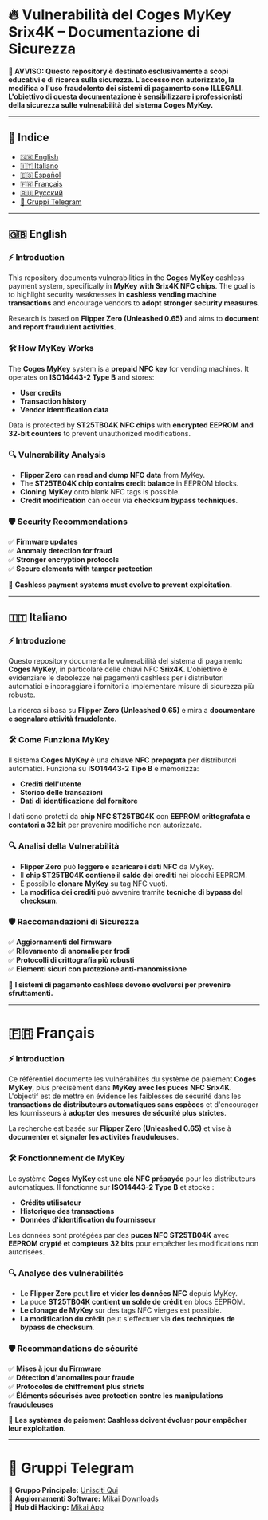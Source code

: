 # 🔥 Vulnerabilità del Coges MyKey Srix4K – Documentazione di Sicurezza

**🚨 AVVISO: Questo repository è destinato esclusivamente a scopi educativi e di ricerca sulla sicurezza. L'accesso non autorizzato, la modifica o l'uso fraudolento dei sistemi di pagamento sono ILLEGALI. L'obiettivo di questa documentazione è sensibilizzare i professionisti della sicurezza sulle vulnerabilità del sistema Coges MyKey.**

---

## 📖 Indice

- [🇬🇧 English](#--english)
- [🇮🇹 Italiano](#--italiano)
- [🇪🇸 Español](#español)
- [🇫🇷 Français](#-Français)
- [🇷🇺 Русский](#русский)
- [📌 Gruppi Telegram](#gruppi-telegram)

---

## 🇬🇧 English

### ⚡ Introduction
This repository documents vulnerabilities in the **Coges MyKey** cashless payment system, specifically in **MyKey with Srix4K NFC chips**. The goal is to highlight security weaknesses in **cashless vending machine transactions** and encourage vendors to **adopt stronger security measures**.

Research is based on **Flipper Zero (Unleashed 0.65)** and aims to **document and report fraudulent activities**.

### 🛠️ How MyKey Works
The **Coges MyKey** system is a **prepaid NFC key** for vending machines. It operates on **ISO14443-2 Type B** and stores:
- **User credits**
- **Transaction history**
- **Vendor identification data**

Data is protected by **ST25TB04K NFC chips** with **encrypted EEPROM and 32-bit counters** to prevent unauthorized modifications.

### 🔍 Vulnerability Analysis
- **Flipper Zero** can **read and dump NFC data** from MyKey.
- The **ST25TB04K chip contains credit balance** in EEPROM blocks.
- **Cloning MyKey** onto blank NFC tags is possible.
- **Credit modification** can occur via **checksum bypass techniques**.

### 🛡️ Security Recommendations
✅ **Firmware updates**  
✅ **Anomaly detection for fraud**  
✅ **Stronger encryption protocols**  
✅ **Secure elements with tamper protection**  

🚀 **Cashless payment systems must evolve to prevent exploitation.**

---

## 🇮🇹 Italiano  <a name="italiano"></a>

### ⚡ Introduzione
Questo repository documenta le vulnerabilità del sistema di pagamento **Coges MyKey**, in particolare delle chiavi NFC **Srix4K**. L'obiettivo è evidenziare le debolezze nei pagamenti cashless per i distributori automatici e incoraggiare i fornitori a implementare misure di sicurezza più robuste.

La ricerca si basa su **Flipper Zero (Unleashed 0.65)** e mira a **documentare e segnalare attività fraudolente**.

### 🛠️ Come Funziona MyKey
Il sistema **Coges MyKey** è una **chiave NFC prepagata** per distributori automatici. Funziona su **ISO14443-2 Tipo B** e memorizza:
- **Crediti dell'utente**
- **Storico delle transazioni**
- **Dati di identificazione del fornitore**

I dati sono protetti da **chip NFC ST25TB04K** con **EEPROM crittografata e contatori a 32 bit** per prevenire modifiche non autorizzate.

### 🔍 Analisi della Vulnerabilità
- **Flipper Zero** può **leggere e scaricare i dati NFC** da MyKey.
- Il **chip ST25TB04K contiene il saldo dei crediti** nei blocchi EEPROM.
- È possibile **clonare MyKey** su tag NFC vuoti.
- La **modifica dei crediti** può avvenire tramite **tecniche di bypass del checksum**.

### 🛡️ Raccomandazioni di Sicurezza
✅ **Aggiornamenti del firmware**  
✅ **Rilevamento di anomalie per frodi**  
✅ **Protocolli di crittografia più robusti**  
✅ **Elementi sicuri con protezione anti-manomissione**  

🚀 **I sistemi di pagamento cashless devono evolversi per prevenire sfruttamenti.**

---
# 🇫🇷 Français

### ⚡ Introduction
Ce référentiel documente les vulnérabilités du système de paiement **Coges MyKey**, plus précisément dans **MyKey avec les puces NFC Srix4K**. L'objectif est de mettre en évidence les faiblesses de sécurité dans les **transactions de distributeurs automatiques sans espèces** et d'encourager les fournisseurs à **adopter des mesures de sécurité plus strictes**.

La recherche est basée sur **Flipper Zero (Unleashed 0.65)** et vise à **documenter et signaler les activités frauduleuses**.

### 🛠️ Fonctionnement de MyKey
Le système **Coges MyKey** est une **clé NFC prépayée** pour les distributeurs automatiques. Il fonctionne sur **ISO14443-2 Type B** et stocke :
- **Crédits utilisateur**
- **Historique des transactions**
- **Données d'identification du fournisseur**

Les données sont protégées par des **puces NFC ST25TB04K** avec **EEPROM crypté et compteurs 32 bits** pour empêcher les modifications non autorisées.

### 🔍 Analyse des vulnérabilités
- Le **Flipper Zero** peut **lire et vider les données NFC** depuis MyKey.
- La puce **ST25TB04K contient un solde de crédit** en blocs EEPROM.
- **Le clonage de MyKey** sur des tags NFC vierges est possible.
- **La modification du crédit** peut s'effectuer via **des techniques de bypass de checksum**.


### 🛡️ Recommandations de sécurité
✅ **Mises à jour du Firmware**  
✅ **Détection d'anomalies pour fraude**  
✅ **Protocoles de chiffrement plus stricts**  
✅ **Éléments sécurisés avec protection contre les manipulations frauduleuses**  

🚀 **Les systèmes de paiement Cashless doivent évoluer pour empêcher leur exploitation.**

---

# 📌 Gruppi Telegram
📌 **Gruppo Principale:** [Unisciti Qui](https://t.me/joinchat/PjejVk6LbnKu-O7zQMEM3Q)  
📌 **Aggiornamenti Software:** [Mikai Downloads](https://t.me/mikaidownload)  
📌 **Hub di Hacking:** [Mikai App](https://t.me/mikai_app)  
